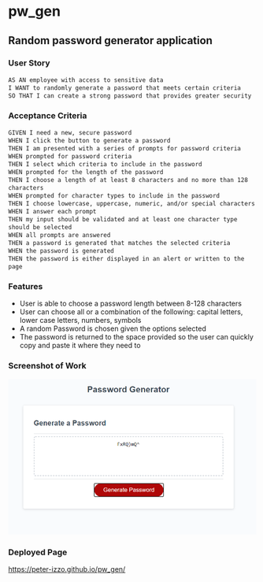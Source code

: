 # pw_gen

## Random password generator application

### User Story

```
AS AN employee with access to sensitive data
I WANT to randomly generate a password that meets certain criteria
SO THAT I can create a strong password that provides greater security
```

### Acceptance Criteria

```
GIVEN I need a new, secure password
WHEN I click the button to generate a password
THEN I am presented with a series of prompts for password criteria
WHEN prompted for password criteria
THEN I select which criteria to include in the password
WHEN prompted for the length of the password
THEN I choose a length of at least 8 characters and no more than 128 characters
WHEN prompted for character types to include in the password
THEN I choose lowercase, uppercase, numeric, and/or special characters
WHEN I answer each prompt
THEN my input should be validated and at least one character type should be selected
WHEN all prompts are answered
THEN a password is generated that matches the selected criteria
WHEN the password is generated
THEN the password is either displayed in an alert or written to the page
```

### Features

- User is able to choose a password length between 8-128 characters
- User can choose all or a combination of the following: capital letters, lower case letters, numbers, symbols
- A random Password is chosen given the options selected
- The password is returned to the space provided so the user can quickly copy and paste it where they need to

### Screenshot of Work
![password-gen-screenshot](./Assets/screenshot.png)

### Deployed Page

https://peter-izzo.github.io/pw_gen/

